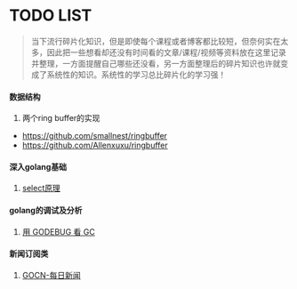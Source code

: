 # TODO LIST

> 当下流行碎片化知识，但是即使每个课程或者博客都比较短，但奈何实在太多，因此把一些想看却还没有时间看的文章/课程/视频等资料放在这里记录并整理，一方面提醒自己哪些还没看，另一方面整理后的碎片知识也许就变成了系统性的知识。系统性的学习总比碎片化的学习强！

#### 数据结构
1. 两个ring buffer的实现
  - https://github.com/smallnest/ringbuffer
  - https://github.com/Allenxuxu/ringbuffer
  
#### 深入golang基础
1. [select原理](https://mp.weixin.qq.com/s?__biz=MzUzMjk0ODI0OA==&mid=2247483732&idx=1&sn=7eca3285276f9e7614ac20ae08805b5a&chksm=faaa3523cdddbc35bb992c3bc3b1608f7cfebf3ce43401f0df4e87effdf58193cd2c6653b1d5&mpshare=1&scene=24&srcid=0904jYtswBdcxmrNeI8GKdKH&sharer_sharetime=1567532080258&sharer_shareid=f5e47e146b50b09fca018057d1452bcd&key=e569ae84dd481d07f85a13fefd00aa8a52f7c57c85f327e2a5f88ace4fa309f865ad0a53ea996bc3270566204fca7f50d9987f033192a92edd39d1d311543542fd6819c43522cd032d5c981d9ce2dec6&ascene=14&uin=MjEwMjA3MTA2NQ%3D%3D&devicetype=Windows+10&version=62060834&lang=zh_CN&pass_ticket=R7gtyq4ShZYwJgyj%2FYXaxsLmh40yuZ9uIZiA3hVA%2BZv0MfrGmFjE%2F1YakT1725DU)

#### golang的调试及分析
1. [用 GODEBUG 看 GC](https://mp.weixin.qq.com/s?__biz=MzU3Mzk5OTk1OQ==&mid=2247483679&idx=1&sn=aac06a80e7b469bedfff3e1b51e25d41&chksm=fd385f27ca4fd631161229e61b4e34e55b14e47a342d312ae5d906e55f13155fea910dfad9a2&mpshare=1&scene=1&srcid=&sharer_sharetime=1567347172289&sharer_shareid=809f56b7015080ad6ccaa86b44668d0d#rd)

#### 新闻订阅类
1. [GOCN-每日新闻](https://gocn.vip/topic/%E6%AF%8F%E6%97%A5%E6%96%B0%E9%97%BB)
